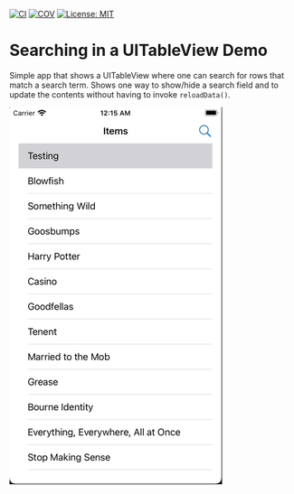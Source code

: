 [![CI](https://github.com/bradhowes/swift-uitableview-searching/workflows/CI/badge.svg)](https://github.com/bradhowes/swift-uitableview-searching/actions/workflows/CI.yml)
[![COV](https://img.shields.io/endpoint?url=https://gist.githubusercontent.com/bradhowes/516275ba2dc5960da0d20b0db4f6a58c/raw/swift-uitableview-searching-coverage.json)](https://github.com/bradhowes/swift-uitableview-searching/blob/main/.github/workflows/CI.yml)
[![License: MIT](https://img.shields.io/badge/License-MIT-A31F34.svg)](https://opensource.org/licenses/MIT)

# Searching in a UITableView Demo

Simple app that shows a UITableView where one can search for rows that match a search term. Shows one way to show/hide
a search field and to update the contents without having to invoke `reloadData()`.

![](Demo.gif)
